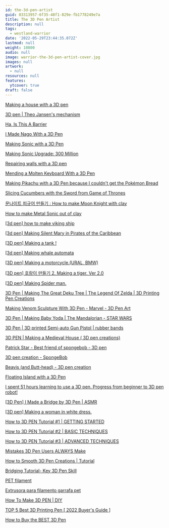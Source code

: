 ```yaml
---
id: the-3d-pen-artist
guid: 03313957-6f35-48f1-829e-fb1778249e7a
title: The 3D Pen Artist
description: null
tags:
  - westland-warrior
date: '2022-05-29T23:44:35.072Z'
lastmod: null
weight: 10800
audio: null
image: warrior-the-3d-pen-artist-cover.jpg
images: null
artwork:
  - null
resources: null
features:
  ytcover: true
draft: false
---
```


[Making a house with a 3D pen](https://www.youtube.com/watch?v=IxM2zHzxd14 "Play Video")

[3D pen | Theo Jansen's mechanism](https://www.youtube.com/watch?v=ObXeT37b1Gk "Play Video")

[Ha, Is This A Barrier](https://www.youtube.com/watch?v=q83KKPTh49A "Play Video")

[I Made Nago With a 3D Pen](https://www.youtube.com/watch?v=T9DyWNKogtw "Play Video")

[Making Sonic with a 3D Pen](https://www.youtube.com/watch?v=JE06lr3VY30 "Play Video")

[Making Sonic Upgrade: 300 Million](https://www.youtube.com/watch?v=hy0Hieo0Rkc "Play Video")

[Repairing walls with a 3D pen](https://www.youtube.com/watch?v=flximl0xt7U "Play Video")

[Mending a Molten Keyboard With a 3D Pen](https://www.youtube.com/watch?v=yJKmpTrIE14 "Play Video")

[Making Pikachu with a 3D Pen because I couldn't get the Pokémon Bread](https://www.youtube.com/watch?v=hXjvBs8wuSg "Play Video")

[Slicing Cucumbers with the Sword from Game of Thrones](https://www.youtube.com/watch?v=D7XSXVwkzF8 "Play Video")

[문나이트 피규어 만들기 : How to make Moon Knight with clay](https://www.youtube.com/watch?v=oRzt0jNr_wA "Play Video")

[How to make Metal Sonic out of clay](https://www.youtube.com/watch?v=15Q8IQDXy48 "Play Video")

[\[3d pen\] how to make viking ship](https://www.youtube.com/watch?v=XPED_qp4Ihc "Play Video")

[\[3d pen\] Making Silent Mary in Pirates of the Caribbean](https://www.youtube.com/watch?v=6r4c0qZiBBc "Play Video")

[\[3D pen\] Making a tank !](https://www.youtube.com/watch?v=9jKu7FYh1d4 "Play Video")

[\[3d pen\] Making whale automata](https://www.youtube.com/watch?v=cGYfqYFPfPQ "Play Video")

[\[3D pen\] Making a motorcycle.(URAL, BMW)](https://www.youtube.com/watch?v=29dsCVFI0HM "Play Video")

[\[3D pen\] 호랑이 만들기 2. Making a tiger. Ver 2.0](https://www.youtube.com/watch?v=jeywtn622Rs "Play Video")

[\[3D pen\] Making Spider man.](https://www.youtube.com/watch?v=Kbeur5yddc0 "Play Video")

[3D Pen | Making The Great Deku Tree | The Legend Of Zelda | 3D Printing Pen Creations](https://www.youtube.com/watch?v=zSGZ-8c0FxE "Play Video")

[Making Venom Sculpture With 3D Pen - Marvel - 3D Pen Art](https://www.youtube.com/watch?v=wjaso9em1Ss "Play Video")

[3D Pen | Making Baby Yoda | The Mandalorian - STAR WARS](https://www.youtube.com/watch?v=U--0QU1OV4U "Play Video")

[3D Pen | 3D printed Semi-auto Gun Pistol | rubber bands](https://www.youtube.com/watch?v=NgBJ3rLeW90 "Play Video")

[3D PEN | Making a Medieval House ( 3D pen creations)](https://www.youtube.com/watch?v=hosPYWFmgTk "Play Video")

[Patrick Star - Best friend of spongebob - 3D pen](https://www.youtube.com/watch?v=KaDBSwG9fIc "Play Video")

[3D pen creation - SpongeBob](https://www.youtube.com/watch?v=ENxImv9z2GM "Play Video")

[Beavis (and Butt-head) - 3D pen creation](https://www.youtube.com/watch?v=9y-oBqo3CSg "Play Video")

[Floating Island with a 3D Pen](https://www.youtube.com/watch?v=M9uSPNysJUQ "Play Video")

[I spent 51 hours learning to use a 3D pen. Progress from beginner to 3D pen robot!](https://www.youtube.com/watch?v=GcONBptTGbk "Play Video")

[\[3D Pen\] I Made a Bridge by 3D Pen | ASMR](https://www.youtube.com/watch?v=KiSiKjaTcd4 "Play Video")

[\[3D pen\] Making a woman in white dress.](https://www.youtube.com/watch?v=HdihWikOUk4 "Play Video")

[How to 3D PEN Tutorial #1 | GETTING STARTED](https://www.youtube.com/watch?v=iuTSAy--DQQ "Play Video")

[How to 3D PEN Tutorial #2 | BASIC TECHNIQUES](https://www.youtube.com/watch?v=TXEx9z0RyHA "Play Video")

[How to 3D PEN Tutorial #3 | ADVANCED TECHNIQUES](https://www.youtube.com/watch?v=ScE_smi6iUc "Play Video")

[Mistakes 3D Pen Users ALWAYS Make](https://www.youtube.com/watch?v=PIuNVow6QNM "Play Video")

[How to Smooth 3D Pen Creations | Tutorial](https://www.youtube.com/watch?v=JgDaVFBciII "Play Video")

[Bridging Tutorial- Key 3D Pen Skill](https://www.youtube.com/watch?v=9nSmbXCQyRY "Play Video")

[PET filament](https://www.youtube.com/watch?v=t0nunMhJ-04 "Play Video")

[Extrusora para filamento garrafa pet](https://www.youtube.com/watch?v=txyhNCOz11g "Play Video")

[How To Make 3D PEN | DIY](https://www.youtube.com/watch?v=YAeAbO5wq0w "Play Video")

[TOP 5 Best 3D Printing Pen \[ 2022 Buyer's Guide \]](https://www.youtube.com/watch?v=F--jbmymowI "Play Video")

[How to Buy the BEST 3D Pen](https://www.youtube.com/watch?v=A4fvdxUNWgk "Play Video")
